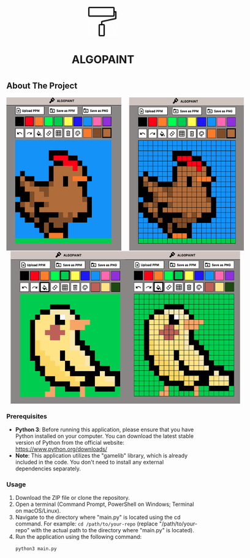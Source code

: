 <div align="center">
  <a href="https://github.com/othneildrew/Best-README-Template">
    <img src="readme_images/logo.gif" alt="Logo" width="80" height="80">
  </a>
  <p align="center">
    <h1> ALGOPAINT <h1 />
  </p>
</div>
      
## About The Project
<div style="display: flex; flex-direction: column;">
  <div style="display: flex; justify-content: space-between;">
    <img src="readme_images/chicken.png" alt="Chicken Image" style="width: 300px; height: 400px; margin-right: 10px;">
    <img src="readme_images/pixeled_chicken.png" alt="Pixeled Chicken Image" style="width: 300px; height: 400px; margin-left: 10px;">
  </div>
  <div style="display: flex; justify-content: space-between;">
    <img src="readme_images/bird.png" alt="Bird Image" style="width: 300px; height: 400px; margin-left: 10px;">
    <img src="readme_images/pixeled_bird.png" alt="Pixeled Bird Image" style="width: 300px; height: 400px; margin-right: 10px;">
  </div>
</div>







### Prerequisites
* **Python 3**: Before running this application, please ensure that you have Python installed on your computer. You can download the latest stable version of Python from the official website: https://www.python.org/downloads/
* **Note**: This application utilizes the "gamelib" library, which is already included in the code. You don't need to install any external dependencies separately.
### Usage
1. Download the ZIP file or clone the repository.
2. Open a terminal (Command Prompt, PowerShell on Windows; Terminal on macOS/Linux).
3. Navigate to the directory where "main.py" is located using the cd command. For example: `cd /path/to/your-repo` (replace "/path/to/your-repo" with the actual path to the directory where "main.py" is located).
4. Run the application using the following command:
   ```sh
   python3 main.py
      ```
